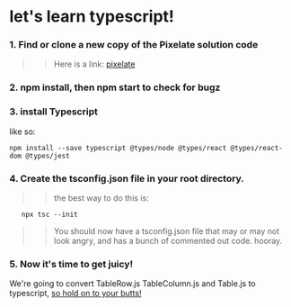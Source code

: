 # let's learn typescript!

### 1. Find or clone a new copy of the Pixelate solution code

  >> Here is a link: [pixelate](https://github.com/FullstackAcademy/PairExercise.Pixelate.Solution)

### 2. npm install, then npm start to check for bugz

### 3. install Typescript 

like so: 
    
    npm install --save typescript @types/node @types/react @types/react-dom @types/jest
    
### 4. Create the tsconfig.json file in your root directory. 
    
  >> the best way to do this is: 
        
       npx tsc --init
    
  >> You should now have a tsconfig.json file that may or may not look angry, and has a bunch of commented out code. hooray.
    
 ### 5. Now it's time to get juicy! 
 
  We're going to convert TableRow.js TableColumn.js and Table.js to typescript, 
  [so hold on to your butts!](https://www.youtube.com/watch?v=HKK4KmDlj8U)
    
    
    

